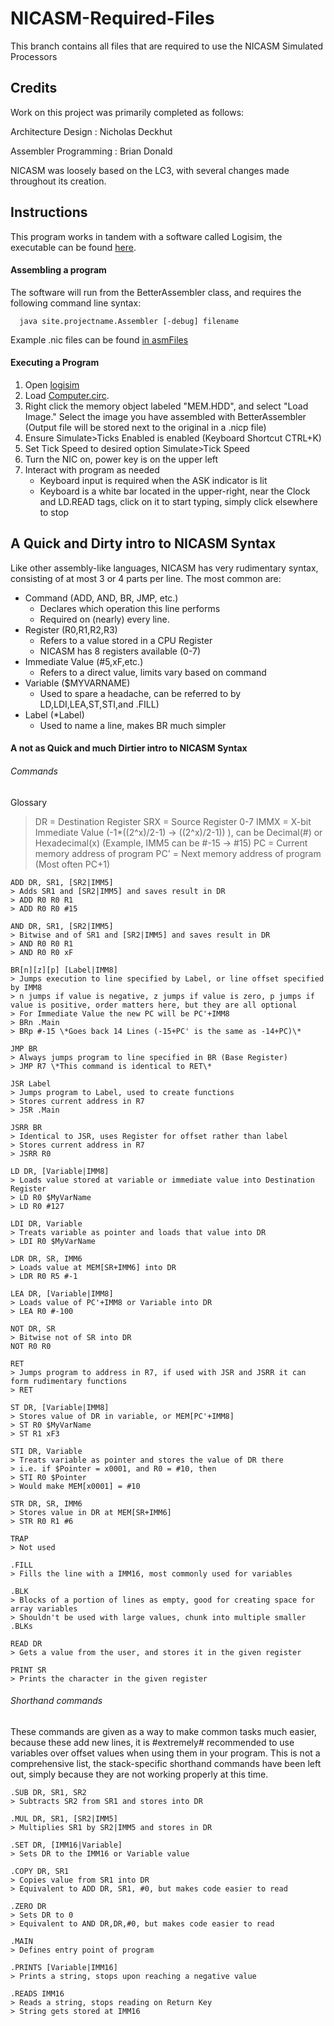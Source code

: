 # NICASM-Required-Files
This branch contains all files that are required to use the NICASM Simulated Processors

## Credits
Work on this project was primarily completed as follows:

Architecture Design : Nicholas Deckhut

Assembler Programming : Brian Donald

NICASM was loosely based on the LC3, with several changes made throughout its creation.

## Instructions
This program works in tandem with a software called Logisim, the executable can be found [here](logisim/logisim.exe).

#### Assembling a program
The software will run from the BetterAssembler class, and requires the following command line syntax:
```
  java site.projectname.Assembler [-debug] filename
```
Example .nic files can be found [in asmFiles](asmFiles)

#### Executing a Program
1. Open [logisim](logisim/logisim.exe)
2. Load [Computer.circ](logisim/Computer.circ).
3. Right click the memory object labeled "MEM.HDD", and select "Load Image." Select the image you have assembled with BetterAssembler (Output file will be stored next to the original in a .nicp file)
4. Ensure Simulate>Ticks Enabled is enabled (Keyboard Shortcut CTRL+K)
5. Set Tick Speed to desired option Simulate>Tick Speed
6. Turn the NIC on, power key is on the upper left
7. Interact with program as needed
   - Keyboard input is required when the ASK indicator is lit
   - Keyboard is a white bar located in the upper-right, near the Clock and LD.READ tags, click on it to start typing, simply click elsewhere to stop

## A Quick and Dirty intro to NICASM Syntax
Like other assembly-like languages, NICASM has very rudimentary syntax, consisting of at most 3 or 4 parts per line. The most common are:
- Command (ADD, AND, BR, JMP, etc.)
  - Declares which operation this line performs
  - Required on (nearly) every line.
- Register (R0,R1,R2,R3)
  - Refers to a value stored in a CPU Register
  - NICASM has 8 registers available (0-7)
- Immediate Value (#5,xF,etc.)
  - Refers to a direct value, limits vary based on command
- Variable ($MYVARNAME)
  - Used to spare a headache, can be referred to by LD,LDI,LEA,ST,STI,and .FILL)
- Label (\*Label)
  - Used to name a line, makes BR much simpler


#### A not as Quick and much Dirtier intro to NICASM Syntax
###### Commands
Glossary
> DR   = Destination Register
> SRX  = Source Register 0-7
> IMMX = X-bit Immediate Value (-1\*((2^x)/2-1) -> ((2^x)/2-1)) ), can be Decimal(#) or Hexadecimal(x) (Example, IMM5 can be \#-15 -> \#15)
> PC   = Current memory address of program
> PC'  = Next memory address of program (Most often PC+1)
```
ADD DR, SR1, [SR2|IMM5]
> Adds SR1 and [SR2|IMM5] and saves result in DR
> ADD R0 R0 R1
> ADD R0 R0 #15

AND DR, SR1, [SR2|IMM5]
> Bitwise and of SR1 and [SR2|IMM5] and saves result in DR
> AND R0 R0 R1
> AND R0 R0 xF

BR[n][z][p] [Label|IMM8]
> Jumps execution to line specified by Label, or line offset specified by IMM8
> n jumps if value is negative, z jumps if value is zero, p jumps if value is positive, order matters here, but they are all optional
> For Immediate Value the new PC will be PC'+IMM8
> BRn .Main
> BRp #-15 \*Goes back 14 Lines (-15+PC' is the same as -14+PC)\*

JMP BR
> Always jumps program to line specified in BR (Base Register)
> JMP R7 \*This command is identical to RET\*

JSR Label
> Jumps program to Label, used to create functions
> Stores current address in R7
> JSR .Main

JSRR BR
> Identical to JSR, uses Register for offset rather than label
> Stores current address in R7
> JSRR R0

LD DR, [Variable|IMM8]
> Loads value stored at variable or immediate value into Destination Register
> LD R0 $MyVarName
> LD R0 #127

LDI DR, Variable
> Treats variable as pointer and loads that value into DR
> LDI R0 $MyVarName

LDR DR, SR, IMM6
> Loads value at MEM[SR+IMM6] into DR
> LDR R0 R5 #-1

LEA DR, [Variable|IMM8]
> Loads value of PC'+IMM8 or Variable into DR
> LEA R0 #-100

NOT DR, SR
> Bitwise not of SR into DR
NOT R0 R0

RET
> Jumps program to address in R7, if used with JSR and JSRR it can form rudimentary functions
> RET

ST DR, [Variable|IMM8]
> Stores value of DR in variable, or MEM[PC'+IMM8]
> ST R0 $MyVarName
> ST R1 xF3

STI DR, Variable
> Treats variable as pointer and stores the value of DR there
> i.e. if $Pointer = x0001, and R0 = #10, then
> STI R0 $Pointer
> Would make MEM[x0001] = #10

STR DR, SR, IMM6
> Stores value in DR at MEM[SR+IMM6]
> STR R0 R1 #6

TRAP
> Not used

.FILL
> Fills the line with a IMM16, most commonly used for variables

.BLK
> Blocks of a portion of lines as empty, good for creating space for array variables
> Shouldn't be used with large values, chunk into multiple smaller .BLKs

READ DR
> Gets a value from the user, and stores it in the given register

PRINT SR
> Prints the character in the given register
```
###### Shorthand commands

These commands are given as a way to make common tasks much easier, because these add new lines, it is #extremely# recommended to use variables over offset values when using them in your program.
This is not a comprehensive list, the stack-specific shorthand commands have been left out, simply because they are not working properly at this time.
```
.SUB DR, SR1, SR2
> Subtracts SR2 from SR1 and stores into DR

.MUL DR, SR1, [SR2|IMM5]
> Multiplies SR1 by SR2|IMM5 and stores in DR

.SET DR, [IMM16|Variable]
> Sets DR to the IMM16 or Variable value

.COPY DR, SR1
> Copies value from SR1 into DR
> Equivalent to ADD DR, SR1, #0, but makes code easier to read

.ZERO DR
> Sets DR to 0
> Equivalent to AND DR,DR,#0, but makes code easier to read

.MAIN
> Defines entry point of program

.PRINTS [Variable|IMM16]
> Prints a string, stops upon reaching a negative value

.READS IMM16
> Reads a string, stops reading on Return Key
> String gets stored at IMM16
```
